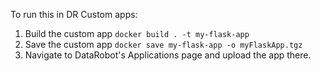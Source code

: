 To run this in DR Custom apps:
1. Build the custom app `docker build . -t my-flask-app`
2. Save the custom app `docker save my-flask-app -o myFlaskApp.tgz`
3. Navigate to DataRobot's Applications page and upload the app there.
